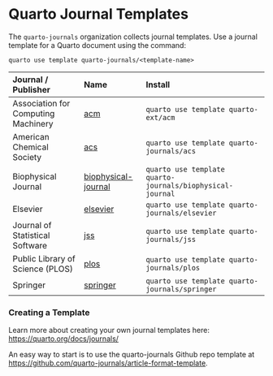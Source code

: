 # Quarto Journal Templates

The `quarto-journals` organization collects journal templates. Use a journal template for a Quarto document using the command:

`quarto use template quarto-journals/<template-name>`


| Journal / Publisher                 | Name                                                                          | Install                                                    |
|:-----------------------------|:----------------------|:------------------|
| Association for Computing Machinery | [acm](https://github.com/quarto-journals/acm)                                 | `quarto use template quarto-ext/acm`                       |
| American Chemical Society           | [acs](https://github.com/quarto-journals/acs)                                 | `quarto use template quarto-journals/acs`                  |
| Biophysical Journal                 | [biophysical-journal](https://github.com/quarto-journals/biophysical-journal) | `quarto use template  quarto-journals/biophysical-journal` |
| Elsevier                            | [elsevier](https://github.com/quarto-journals/elsevier)                       | `quarto use template quarto-journals/elsevier`             |
| Journal of Statistical Software     | [jss](https://github.com/quarto-journals/jss)                                 | `quarto use template quarto-journals/jss`                  |
| Public Library of Science (PLOS)    | [plos](https://github.com/quarto-journals/plos)                               | `quarto use template quarto-journals/plos`                 |
| Springer                            | [springer](https://github.com/quarto-journals/springer)                       | `quarto use template quarto-journals/springer`             |

### Creating a Template

Learn more about creating your own journal templates here: <https://quarto.org/docs/journals/>

An easy way to start is to use the quarto-journals Github repo template at <https://github.com/quarto-journals/article-format-template>. 



